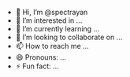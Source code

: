 - 👋 Hi, I’m @spectrayan
- 👀 I’m interested in ...
- 🌱 I’m currently learning ...
- 💞️ I’m looking to collaborate on ...
- 📫 How to reach me ...
- 😄 Pronouns: ...
- ⚡ Fun fact: ...

<!---
spectrayan/spectrayan is a ✨ special ✨ repository because its `README.md` (this file) appears on your GitHub profile.
You can click the Preview link to take a look at your changes.
--->
